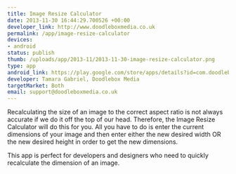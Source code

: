 ```yaml
--- 
title: Image Resize Calculator
date: 2013-11-30 16:44:29.700526 +00:00
developer_link: http://www.doodleboxmedia.co.uk
permalink: /app/image-resize-calculator
devices: 
- android
status: publish
thumb: /uploads/app/2013-11/2013-11-30-image-resize-calculator.png
type: app
android_link: https://play.google.com/store/apps/details?id=com.doodleboxmedia.image_resize_calculator
developer: Tamara Gabriel, Doodlebox Media
targetMarket: Both
email: support@doodleboxmedia.co.uk
---
```


Recalculating the size of an image to the correct aspect ratio is not always accurate if we do it off the top of our head. Therefore, the Image Resize Calculator will do this for you. All you have to do is enter the current dimensions of your image and then enter either the new desired width OR the new desired height in order to get the new dimensions.

This app is perfect for developers and designers who need to quickly recalculate the dimension of an image.
